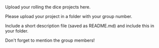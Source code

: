 Upload your rolling the dice projects here.

Please upload your project in a folder with your group number. 

Include a short description file (saved as README.md) and include this in your folder. 

Don't forget to mention the group members!